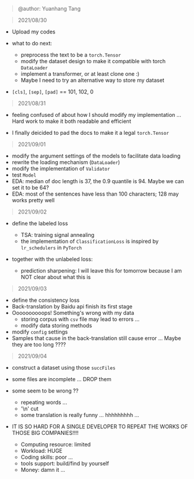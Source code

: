 > @author: Yuanhang Tang

> 2021/08/30
- Upload my codes
- what to do next:
    - preprocess the text to be a `torch.Tensor`
    - modify the dataset design to make it compatible with torch `DataLoader`
    - implement a transformer, or at least clone one :)
    - Maybe I need to try an alternative way to store my dataset
    
- `[cls]`, `[sep]`, `[pad]` == 101, 102, 0

> 2021/08/31
- feeling confused of about how I should modify my implementation ... Hard work to make it
  both readable and efficient
  
- I finally deicided to pad the docs to make it a legal `torch.Tensor`

> 2021/09/01
- modify the argument settings of the models to facilitate data loading
- rewrite the loading mechanism (`DataLoader`)
- modify the implementation of `Validator`
- test `Model`
- EDA: median of doc length is 37, the 0.9 quantile is 94. Maybe we can set it to be 64?
- EDA: most of the sentences have less than 100 characters; 128 may works pretty well

> 2021/09/02
- define the labeled loss
  - TSA: training signal annealing
  - the implementation of `ClassificationLoss` is inspired by `lr_schedulers` in `PyTorch`
  
- together with the unlabeled loss:
  - prediction sharpening: I will leave this for tomorrow because I am NOT clear 
    about what this is
    
> 2021/09/03
- define the consistency loss
- Back-translation by Baidu api finish its first stage
- Oooooooooops! Something's wrong with my data
  - storing corpus with `csv` file may lead to errors ...
  - modify data storing methods
- modify `config` settings
- Samples that cause in the back-translation still cause error ... Maybe they are too long ???? 

> 2021/09/04
- construct a dataset using those `succFiles`
- some files are incomplete ... DROP them
- some seem to be wrong ??
  - repeating words ...
  - '\n' cut
  - some translation is really funny ... hhhhhhhhh ...
  
- IT IS SO HARD FOR A SINGLE DEVELOPER TO REPEAT THE WORKS OF THOSE BIG COMPANIES!!!!
  - Computing resource: limited
  - Workload: HUGE
  - Coding skills: poor ...
  - tools support: build/find by yourself
  - Money: damn it ...